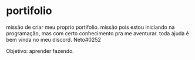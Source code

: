 # portifolio
missão de criar meu proprio portifolio.
missão pois estou iniciando na programação, mas com certo conhecimento pra me aventurar.
toda ajuda é bem vinda no meu discord.
Neto#0252


Objetivo: aprender fazendo.
